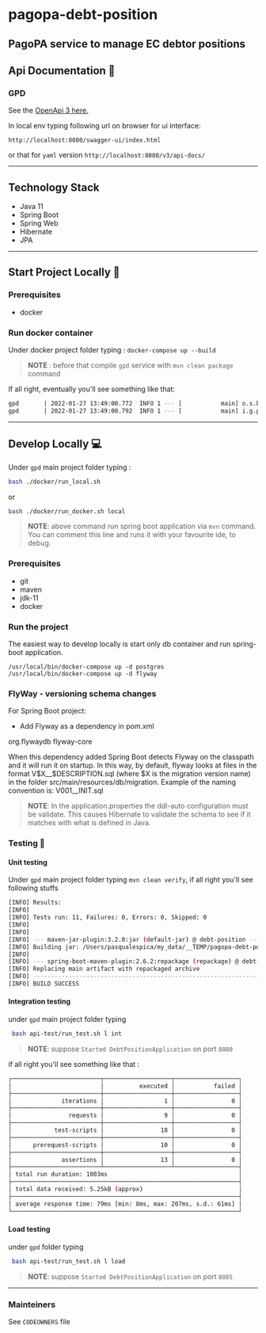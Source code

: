 # pagopa-debt-position
PagoPA service to manage EC debtor positions
---
## Api Documentation 📖
### GPD
See the [OpenApi 3 here.](https://editor.swagger.io/?url=https://raw.githubusercontent.com/pagopa/pagopa-debt-position/main/gpd/openapi/openapi_internal.json)

In local env typing following url on browser for ui interface: 
```
http://localhost:8080/swagger-ui/index.html

```
or that for `yaml` version
```http://localhost:8080/v3/api-docs/```

---
## Technology Stack
- Java 11
- Spring Boot
- Spring Web
- Hibernate
- JPA

---

## Start Project Locally 🚀

### Prerequisites
- docker

### Run docker container

Under docker project folder typing :
`docker-compose up --build`
>**NOTE** : before that compile `gpd` service with `mvn clean package` command

If all right, eventually you'll see something like that:
```sh
gpd       | 2022-01-27 13:49:00.772  INFO 1 --- [           main] o.s.b.w.embedded.tomcat.TomcatWebServer  : Tomcat started on port(s): 8085 (http) with context path ''
gpd       | 2022-01-27 13:49:00.792  INFO 1 --- [           main] i.g.p.d.DebtPositionApplication          : Started DebtPositionApplication in 9.591 seconds (JVM running for 10.458)
```

---

## Develop Locally 💻

Under `gpd` main project folder typing :

```sh 
bash ./docker/run_local.sh
```
or
```sh 
bash ./docker/run_docker.sh local
```
> **NOTE**: above command run spring boot application via `mvn` command. You can comment this line and runs it with your favourite ide, to debug. 

### Prerequisites
- git
- maven
- jdk-11
- docker

### Run the project
The easiest way to develop locally is start only db container and run spring-boot application.
```
/usr/local/bin/docker-compose up -d postgres
/usr/local/bin/docker-compose up -d flyway
```

### FlyWay - versioning schema changes
For Spring Boot project:
- Add Flyway as a dependency in pom.xml
<dependency>
    <groupId>org.flywaydb</groupId>
    <artifactId>flyway-core</artifactId>
</dependency>

When this dependency added Spring Boot detects Flyway on the classpath and it will run it on startup.
In this way, by default, flyway looks at files in the format V$X__$DESCRIPTION.sql (where $X is the migration version name) in the folder src/main/resources/db/migration.
Example of the naming convention is: V001__INIT.sql

> **NOTE**: In the application.properties the ddl-auto configuration must be validate. This causes Hibernate to validate the schema to see if it matches with what is defined in Java.

### Testing 🧪

#### Unit testing

Under `gpd` main project folder typing `mvn clean verify`, if all right you'll see following stuffs

```sh
[INFO] Results:
[INFO]
[INFO] Tests run: 11, Failures: 0, Errors: 0, Skipped: 0
[INFO]
[INFO]
[INFO] --- maven-jar-plugin:3.2.0:jar (default-jar) @ debt-position ---
[INFO] Building jar: /Users/pasqualespica/my_data/__TEMP/pagopa-debt-position/gpd/target/debt-position-0.0.1-SNAPSHOT.jar
[INFO]
[INFO] --- spring-boot-maven-plugin:2.6.2:repackage (repackage) @ debt-position ---
[INFO] Replacing main artifact with repackaged archive
[INFO] ------------------------------------------------------------------------
[INFO] BUILD SUCCESS
```

#### Integration testing

under `gpd` main project folder typing

```sh
 bash api-test/run_test.sh l int
```
> **NOTE**: suppose `Started DebtPositionApplication` on port `8080`

if all  right you'll see something like that :

```sh
┌─────────────────────────┬───────────────────┬──────────────────┐
│                         │          executed │           failed │
├─────────────────────────┼───────────────────┼──────────────────┤
│              iterations │                 1 │                0 │
├─────────────────────────┼───────────────────┼──────────────────┤
│                requests │                 9 │                0 │
├─────────────────────────┼───────────────────┼──────────────────┤
│            test-scripts │                18 │                0 │
├─────────────────────────┼───────────────────┼──────────────────┤
│      prerequest-scripts │                10 │                0 │
├─────────────────────────┼───────────────────┼──────────────────┤
│              assertions │                13 │                0 │
├─────────────────────────┴───────────────────┴──────────────────┤
│ total run duration: 1003ms                                     │
├────────────────────────────────────────────────────────────────┤
│ total data received: 5.25kB (approx)                           │
├────────────────────────────────────────────────────────────────┤
│ average response time: 79ms [min: 8ms, max: 207ms, s.d.: 61ms] │
└────────────────────────────────────────────────────────────────┘
```


#### Load testing

under `gpd` folder typing

```sh
 bash api-test/run_test.sh l load
```
> **NOTE**: suppose `Started DebtPositionApplication` on port `8085`


---

### Mainteiners
See `CODEOWNERS` file




